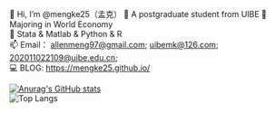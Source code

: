 👋 Hi, I’m @mengke25（孟克）
👀 A postgraduate student from UIBE 
🌱 Majoring in World Economy  
💞️ Stata & Matlab & Python & R  
📫 Email：  allenmeng97@gmail.com;       uibemk@126.com;          202011022109@uibe.edu.cn;  
💻 BLOG: https://mengke25.github.io/

[![Anurag's GitHub stats](https://github-readme-stats.vercel.app/api?username=mengke25&theme=radical)](https://github.com/anuraghazra/github-readme-stats) <br />
![Top Langs](https://github-readme-stats.vercel.app/api/top-langs/?username=mengke25&hide=Jupyter,html,JavaScript,TypeScript,CSS,C++,GLSL,Jupyter-Notebook)

<!---
mengke25/mengke25 is a ✨ special ✨ repository because its `README.md` (this file) appears on your GitHub profile.  
You can click the Preview link to take a look at your changes.  
--->
